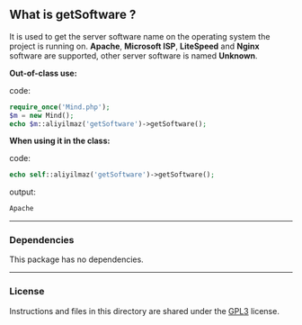## What is getSoftware ?

It is used to get the server software name on the operating system the project is running on. **Apache**, **Microsoft ISP**, **LiteSpeed** and **Nginx** software are supported, other server software is named **Unknown**.

**Out-of-class use:**

code:
```php
require_once('Mind.php');
$m = new Mind();
echo $m::aliyilmaz('getSoftware')->getSoftware();
```

**When using it in the class:**

code:
```php
echo self::aliyilmaz('getSoftware')->getSoftware();
```

output:
```php
Apache
```

---

### Dependencies
This package has no dependencies.

---

### License
Instructions and files in this directory are shared under the [GPL3](https://github.com/aliyilmaz/getSoftware/blob/main/LICENSE) license.